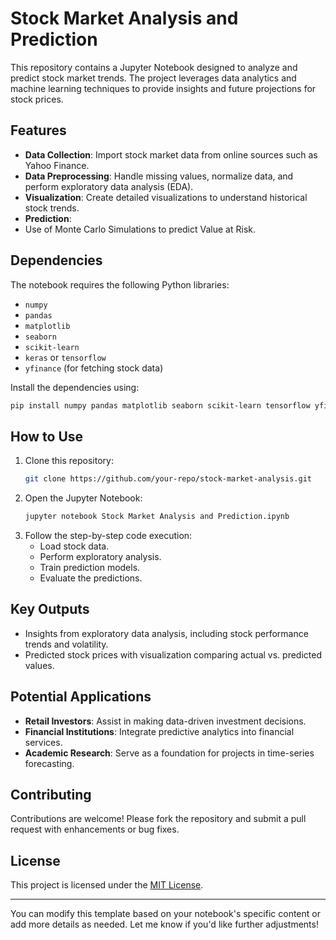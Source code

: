 # Stock Market Analysis and Prediction

This repository contains a Jupyter Notebook designed to analyze and predict stock market trends. The project leverages data analytics and machine learning techniques to provide insights and future projections for stock prices.

## Features
- **Data Collection**: Import stock market data from online sources such as Yahoo Finance.
- **Data Preprocessing**: Handle missing values, normalize data, and perform exploratory data analysis (EDA).
- **Visualization**: Create detailed visualizations to understand historical stock trends.
- **Prediction**:
- Use of Monte Carlo Simulations to predict Value at Risk.

## Dependencies
The notebook requires the following Python libraries:
- `numpy`
- `pandas`
- `matplotlib`
- `seaborn`
- `scikit-learn`
- `keras` or `tensorflow`
- `yfinance` (for fetching stock data)

Install the dependencies using:
```bash
pip install numpy pandas matplotlib seaborn scikit-learn tensorflow yfinance
```

## How to Use
1. Clone this repository:
   ```bash
   git clone https://github.com/your-repo/stock-market-analysis.git
   ```
2. Open the Jupyter Notebook:
   ```bash
   jupyter notebook Stock Market Analysis and Prediction.ipynb
   ```
3. Follow the step-by-step code execution:
   - Load stock data.
   - Perform exploratory analysis.
   - Train prediction models.
   - Evaluate the predictions.

## Key Outputs
- Insights from exploratory data analysis, including stock performance trends and volatility.
- Predicted stock prices with visualization comparing actual vs. predicted values.

## Potential Applications
- **Retail Investors**: Assist in making data-driven investment decisions.
- **Financial Institutions**: Integrate predictive analytics into financial services.
- **Academic Research**: Serve as a foundation for projects in time-series forecasting.

## Contributing
Contributions are welcome! Please fork the repository and submit a pull request with enhancements or bug fixes.

## License
This project is licensed under the [MIT License](LICENSE).

--- 

You can modify this template based on your notebook's specific content or add more details as needed. Let me know if you'd like further adjustments!
